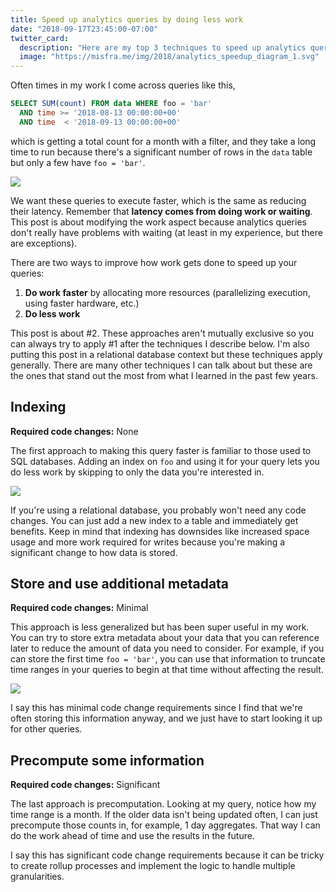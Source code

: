 ```yaml
---
title: Speed up analytics queries by doing less work
date: "2018-09-17T23:45:00-07:00"
twitter_card:
  description: "Here are my top 3 techniques to speed up analytics queries"
  image: "https://misfra.me/img/2018/analytics_speedup_diagram_1.svg"
---
```


Often times in my work I come across queries like this,

```sql
SELECT SUM(count) FROM data WHERE foo = 'bar'
  AND time >= '2018-08-13 00:00:00+00'
  AND time  < '2018-09-13 00:00:00+00'
```

which is getting a total count for a month with a filter, and they
take a long time to run because there's a significant number
of rows in the `data` table but only a few have `foo = 'bar'`.

<img src='/img/2018/analytics_speedup_diagram_1.svg'/>

We want these queries to execute faster, which is the same as reducing their
latency. Remember that **latency comes from doing work or waiting**. This post
is about modifying the work aspect because analytics queries don't really have
problems with waiting (at least in my experience, but there are exceptions).

<!--more-->

There are two ways to improve how work gets done to speed up your queries:

1. **Do work faster** by allocating more resources (parallelizing execution,
using faster hardware, etc.)
2. **Do less work**

This post is about #2. These approaches aren't mutually exclusive so you can
always try to apply #1 after the techniques I describe below. I'm also putting
this post in a relational database context but these techniques apply generally.
There are many other techniques I can talk about but these are the ones that
stand out the most from what I learned in the past few years.

## Indexing

**Required code changes:** None

The first approach to making this query faster is familiar to those used to
SQL databases. Adding an index on `foo` and using it for your query
lets you do less work by skipping to only the data you're interested in.

<img src='/img/2018/analytics_speedup_diagram_2.svg'/>

If you're using a relational database, you probably won't need any code
changes. You can just add a new index to a table and immediately get benefits.
Keep in mind that indexing has downsides like increased space usage and
more work required for writes because you're making a significant change
to how data is stored.

## Store and use additional metadata

**Required code changes:** Minimal

This approach is less generalized but has been super useful in my work.
You can try to store extra metadata about your data that you can reference
later to reduce the amount of data you need to consider. For example, if you
can store the first time `foo = 'bar'`, you can use that information to truncate
time ranges in your queries to begin at that time without affecting the result.

<img src='/img/2018/analytics_speedup_diagram_3.svg'/>

I say this has minimal code change requirements since I find that we're often
storing this information anyway, and we just have to start looking it up for other
queries.

## Precompute some information

**Required code changes:** Significant

The last approach is precomputation. Looking at my query, notice how my time range
is a month. If the older data isn't being updated often, I can just precompute those
counts in, for example, 1 day aggregates. That way I can do the work ahead of time and
use the results in the future.

I say this has significant code change requirements because it can be tricky to
create rollup processes and implement the logic to handle multiple granularities.
